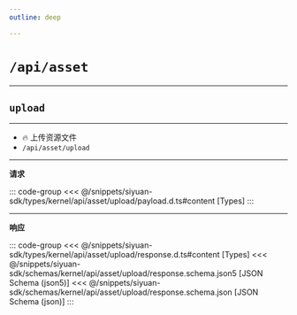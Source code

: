 ```yaml
---
outline: deep

---
```



# `/api/asset`

---
## `upload`

---

- 🔥 上传资源文件
- `/api/asset/upload`

---
**请求**

::: code-group
<<< @/snippets/siyuan-sdk/types/kernel/api/asset/upload/payload.d.ts#content [Types]
:::

---
**响应**

::: code-group
<<< @/snippets/siyuan-sdk/types/kernel/api/asset/upload/response.d.ts#content [Types]
<<< @/snippets/siyuan-sdk/schemas/kernel/api/asset/upload/response.schema.json5 [JSON Schema (json5)]
<<< @/snippets/siyuan-sdk/schemas/kernel/api/asset/upload/response.schema.json [JSON Schema (json)]
:::
